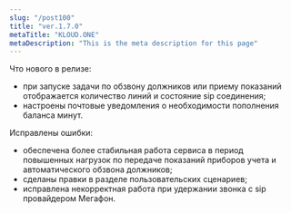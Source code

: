 ```yaml
---
slug: "/post100"
title: "ver.1.7.0"
metaTitle: "KLOUD.ONE"
metaDescription: "This is the meta description for this page"
---
```


Что нового в релизе:  
- при запуске задачи по обзвону должников или приему показаний отображается количество линий и состояние sip соединения;  
- настроены почтовые уведомления о необходимости пополнения баланса минут.  

Исправлены ошибки:  
- обеспечена более стабильная работа сервиса в период повышенных нагрузок по передаче показаний приборов учета и автоматического обзвона должников;  
- сделаны правки в разделе пользовательских сценариев;  
- исправлена некорректная работа при удержании звонка с sip провайдером Мегафон.  
